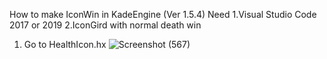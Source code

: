 How to make IconWin in KadeEngine (Ver 1.5.4)
Need
1.Visual Studio Code 2017 or 2019
2.IconGird with normal death win

1. Go to HealthIcon.hx
![Screenshot (567)](https://user-images.githubusercontent.com/82280216/134769360-e5bad8a0-577c-41e9-90ca-5fb2e4c88f92.png)
